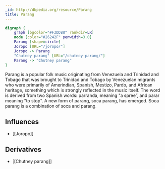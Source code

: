 ```yaml
---
_id: http://dbpedia.org/resource/Parang
title: Parang
---
```


```dot
digraph {
	graph [bgcolor="#F3DDB8" rankdir=LR]
	node [color="#26242F" penwidth=3.0]
	Parang [shape=circle]
	Joropo [URL="/joropo/"]
	Joropo -> Parang
	"Chutney parang" [URL="/chutney-parang/"]
	Parang -> "Chutney parang"
}
```

Parang is a popular folk music originating from Venezuela and Trinidad and Tobago that was brought to Trinidad and Tobago by Venezuelan migrants who were primarily of Amerindian, Spanish, Mestizo, Pardo, and African heritage, something which is strongly reflected in the music itself. The word is derived from two Spanish words: parranda, meaning "a spree”, and parar meaning "to stop". A new form of parang, soca parang, has emerged. Soca parang is a combination of soca and parang.

## Influences
- [[Joropo]]

## Derivatives
- [[Chutney parang]]
